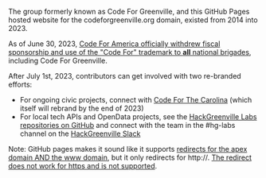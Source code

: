 
<p>The group formerly known as Code For Greenville, and this GitHub Pages hosted website for the codeforgreenville.org domain, existed from 2014 into 2023.</p>

<p>As of June 30, 2023, <a href="https://codeforamerica.org/news/reflections-on-the-brigade-networks-next-chapter/">Code For America officially withdrew fiscal sponsorship and use of the "Code For" trademark to <strong>all</strong> national brigades</a>, including Code For Greenville.</p>

<p>After July 1st, 2023, contributors can get involved with two re-branded efforts:</p>

<ul>
	<li>For ongoing civic projects, connect with <a href="https://codeforthecarolinas.org/">Code For The Carolina</a>&nbsp;(which itself will rebrand by the end of 2023)</li>
	<li>For local tech APIs and OpenData projects, see the <a href="https://github.com/hackgvl">HackGreenville Labs repositories on GitHub</a> and connect with the team in the #hg-labs channel on the <a href="https://hackgreenville.com/join-slack">HackGreenville Slack</a></li>
</ul>

Note: GitHub pages makes it sound like it supports [redirects for the apex domain AND the www domain](https://help.github.com/en/github/working-with-github-pages/about-custom-domains-and-github-pages#using-an-apex-domain-for-your-github-pages-site), but it only redirects for http://.  [The redirect does not work for https and is not supported](https://andygrove.io/2018/05/github-pages-custom-domain-ssl/).
